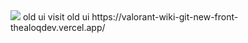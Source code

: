   <img src="https://nilahgod.is-a-cool-femboy.xyz/5IybJTqcc.png"/> 
  old ui visit old ui https://valorant-wiki-git-new-front-thealoqdev.vercel.app/
